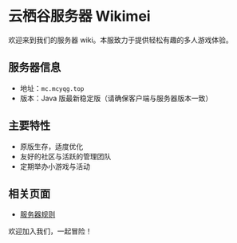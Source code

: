 # 云栖谷服务器 Wikimei

欢迎来到我们的服务器 wiki。本服致力于提供轻松有趣的多人游戏体验。

## 服务器信息
- 地址：`mc.mcyqg.top`
- 版本：Java 版最新稳定版（请确保客户端与服务器版本一致）

## 主要特性
- 原版生存，适度优化
- 友好的社区与活跃的管理团队
- 定期举办小游戏与活动

## 相关页面
- [服务器规则](rules)

欢迎加入我们，一起冒险！
